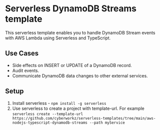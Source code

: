 <!--
title: 'AWS DynamoDB Stream template (NodeJS & Typescript)'
description: 'This template enables to setup a AWS Lambda for DynamoDB Stream events with Typescript.'
platform: AWS
language: TypeScript
authorLink: 'https://github.com/cyberworkz/serverless-templates'
authorName: 'Haiko van der Schaaf'
-->
# Serverless DynamoDB Streams template

This serverless template enables you to handle DynamoDB Stream events with AWS Lambda using Serverless and TypeScript.

## Use Cases
- Side effects on INSERT or UPDATE of a DynamoDB record.
- Audit events.
- Communicate DynamoDB data changes to other external services. 

## Setup
1. Install serverless - ```npm install -g serverless```
2. Use serverless to create a project with template-url. For example
   ```serverless create --template-url https://github.com/cyberworkz/serverless-templates/tree/main/aws-nodejs-typescript-dynamodb-streams --path myService```



